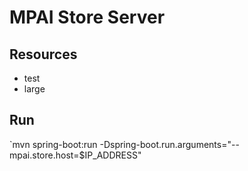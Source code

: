 # MPAI Store Server

## Resources
- test
- large

## Run
`mvn spring-boot:run -Dspring-boot.run.arguments="--mpai.store.host=$IP_ADDRESS"

